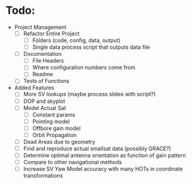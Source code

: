 # Todo:

- Project Management
    - [ ] Refactor Entire Project
        - [ ] Folders (code, config, data, output)
        - [ ] Single data process script that outputs data file
    - [ ] Documentation
        - [ ] File Headers
        - [ ] Where configuration numbers come from
        - [ ] Readme
    - [ ] Tests of Functions
    
- Added Features
    - [ ] More SV lookups (maybe process slides with script?)
    - [ ] DOP and skyplot
    - [ ] Model Actual Sat
        - [ ] Constant params
        - [ ] Pointing model
        - [ ] Offbore gain model
        - [ ] Orbit Propagation
    - [ ] Dead Areas due to geometry
    - [ ] Find and reproduce actual smallsat data (possibly GRACE?)
    - [ ] Determine optimal antenna orientation as function of gain pattern
    - [ ] Compare to other navigational methods
    - [ ] Increase SV Yaw Model accuracy with many HOTs in coordinate transformations
